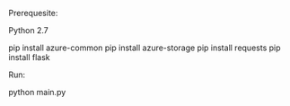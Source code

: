 Prerequesite:

Python 2.7

pip install azure-common
pip install azure-storage
pip install requests
pip install flask

Run:

python main.py